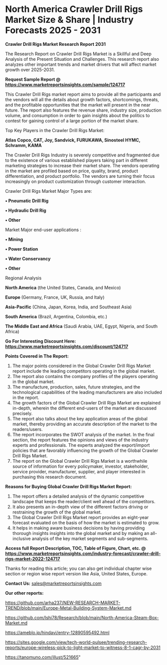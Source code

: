 # North America Crawler Drill Rigs Market Size & Share | Industry Forecasts 2025 - 2031

<strong>Crawler Drill Rigs Market Research Report 2031</strong>

The Research Report on Crawler Drill Rigs Market is a Skillful and Deep Analysis of the Present Situation and Challenges. This research report also analyzes other important trends and market drivers that will affect market growth over 2025-2031.

<strong>Request Sample Report @ <a href=https://www.marketreportsinsights.com/sample/124717>https://www.marketreportsinsights.com/sample/124717</a></strong>

This Crawler Drill Rigs market report aims to provide all the participants and the vendors will all the details about growth factors, shortcomings, threats, and the profitable opportunities that the market will present in the near future. The report also features the revenue share, industry size, production volume, and consumption in order to gain insights about the politics to contest for gaining control of a large portion of the market share.

Top Key Players in the Crawler Drill Rigs Market:

<strong>Atlas Copco, CAT, Joy, Sandvick, FURUKAWA, Sinosteel HYMC, Schramm, KAMA</strong>

The Crawler Drill Rigs Industry is severely competitive and fragmented due to the existence of various established players taking part in different marketing strategies to increase their market share. The vendors operating in the market are profiled based on price, quality, brand, product differentiation, and product portfolio. The vendors are turning their focus increasingly on product customization through customer interaction.

Crawler Drill Rigs Market Major Types are:

<strong>• Pneumatic Drill Rig

• Hydraulic Drill Rig

• Other</strong>

Market Major end-user applications :

<strong>• Mining

• Power Station

• Water Conservancy

• Other</strong>

Regional Analysis

</u><strong><b>North America</b></strong> (the United States, Canada, and Mexico)

<strong><b>Europe </b></strong>(Germany, France, UK, Russia, and Italy)

<strong><b>Asia-Pacific</b></strong> (China, Japan, Korea, India, and Southeast Asia)

<strong><b>South America</b></strong> (Brazil, Argentina, Colombia, etc.)

<strong><b>The Middle East and Africa</b></strong> (Saudi Arabia, UAE, Egypt, Nigeria, and South Africa)

<strong>Go For Interesting Discount Here: <a href=https://www.marketreportsinsights.com/discount/124717>https://www.marketreportsinsights.com/discount/124717</a></strong>

<strong>Points Covered in The Report:</strong>
<ol>
  <li>The major points considered in the Global Crawler Drill Rigs Market report include the leading competitors operating in the global market.</li>
  <li>The report also contains the company profiles of the players operating in the global market.</li>
  <li>The manufacture, production, sales, future strategies, and the technological capabilities of the leading manufacturers are also included in the report.</li>
  <li>The growth factors of the Global Crawler Drill Rigs Market are explained in-depth, wherein the different end-users of the market are discussed precisely.</li>
  <li>The report also talks about the key application areas of the global market, thereby providing an accurate description of the market to the readers/users.</li>
  <li>The report incorporates the SWOT analysis of the market. In the final section, the report features the opinions and views of the industry experts and professionals. The experts analyzed the export/import policies that are favorably influencing the growth of the Global Crawler Drill Rigs Market.</li>
  <li>The report on the Global Crawler Drill Rigs Market is a worthwhile source of information for every policymaker, investor, stakeholder, service provider, manufacturer, supplier, and player interested in purchasing this research document.</li>
</ol>
<strong>Reasons for Buying Global Crawler Drill Rigs Market Report:</strong>

<ol>
  <li>The report offers a detailed analysis of the dynamic competitive landscape that keeps the reader/client well ahead of the competitors.</li>
  <li>It also presents an in-depth view of the different factors driving or restraining the growth of the global market.</li>
  <li>The Global Crawler Drill Rigs Market report provides an eight-year forecast evaluated on the basis of how the market is estimated to grow.</li>
  <li>It helps in making aware business decisions by having providing thorough insights insights into the global market and by making an all-inclusive analysis of the key market segments and sub-segments.</li>
</ol>
<strong>Access full Report Description, TOC, Table of Figure, Chart, etc. @ <a href=https://www.marketreportsinsights.com/industry-forecast/crawler-drill-rigs-market-2022-124717>https://www.marketreportsinsights.com/industry-forecast/crawler-drill-rigs-market-2022-124717</a></strong>


Thanks for reading this article; you can also get individual chapter wise section or region wise report version like Asia, United States, Europe.

<strong>Contact Us:</strong>
sales@marketreportsinsights.com

<strong>Our other reports:</strong>

<a href=https://github.com/arha237/NEW-RESEARCH-MARKET-TREND/blob/main/Europe-Metal-Building-System-Market.md>https://github.com/arha237/NEW-RESEARCH-MARKET-TREND/blob/main/Europe-Metal-Building-System-Market.md</a>

<a href=https://github.com/Ishi78/Research/blob/main/North-America-Steam-Box-Market.md>https://github.com/Ishi78/Research/blob/main/North-America-Steam-Box-Market.md</a>

<a href=https://ameblo.jp/hindavi/entry-12890595492.html>https://ameblo.jp/hindavi/entry-12890595492.html</a>

<a href=https://sites.google.com/view/tech-world-pulsee/trending-research-reports/europe-wireless-pick-to-light-market-to-witness-8-1-cagr-by-2031>https://sites.google.com/view/tech-world-pulsee/trending-research-reports/europe-wireless-pick-to-light-market-to-witness-8-1-cagr-by-2031</a>

<a href=https://tanomuno.com/illust/521665>https://tanomuno.com/illust/521665</a>"
